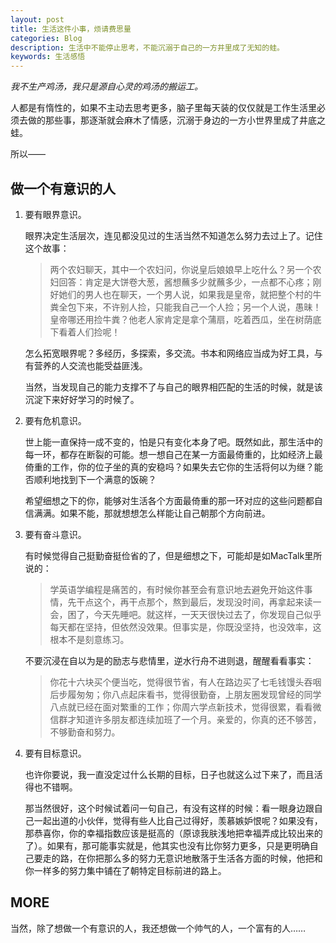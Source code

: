 ```yaml
---
layout: post
title: 生活这件小事，烦请费思量
categories: Blog
description: 生活中不能停止思考，不能沉溺于自己的一方井里成了无知的蛙。
keywords: 生活感悟
---
```


*我不生产鸡汤，我只是源自心灵的鸡汤的搬运工。*

人都是有惰性的，如果不主动去思考更多，脑子里每天装的仅仅就是工作生活里必须去做的那些事，那逐渐就会麻木了情感，沉溺于身边的一方小世界里成了井底之蛙。

所以——

## 做一个有意识的人

1. 要有眼界意识。

   眼界决定生活层次，连见都没见过的生活当然不知道怎么努力去过上了。记住这个故事：

   > 两个农妇聊天，其中一个农妇问，你说皇后娘娘早上吃什么？另一个农妇回答：肯定是大饼卷大葱，酱想蘸多少就蘸多少，一点都不心疼；刚好她们的男人也在聊天，一个男人说，如果我是皇帝，就把整个村的牛粪全包下来，不许别人捡，只能我自己一个人捡；另一个人说，愚昧！皇帝哪还用捡牛粪？他老人家肯定是拿个蒲扇，吃着西瓜，坐在树荫底下看着人们捡呢！

   怎么拓宽眼界呢？多经历，多探索，多交流。书本和网络应当成为好工具，与有营养的人交流也能受益匪浅。

   当然，当发现自己的能力支撑不了与自己的眼界相匹配的生活的时候，就是该沉淀下来好好学习的时候了。

1. 要有危机意识。

   世上能一直保持一成不变的，怕是只有变化本身了吧。既然如此，那生活中的每一环，都存在断裂的可能。想一想自己在某一方面最倚重的，比如经济上最倚重的工作，你的位子坐的真的安稳吗？如果失去它你的生活将何以为继？能否顺利地找到下一个满意的饭碗？

   希望细想之下的你，能够对生活各个方面最倚重的那一环对应的这些问题都自信满满。如果不能，那就想想怎么样能让自己朝那个方向前进。

1. 要有奋斗意识。

   有时候觉得自己挺勤奋挺俭省的了，但是细想之下，可能却是如MacTalk里所说的：

   > 学英语学编程是痛苦的，有时候你甚至会有意识地去避免开始这件事情，先干点这个，再干点那个，熬到最后，发现没时间，再拿起来读一会，困了，今天先睡吧。就这样，一天天很快过去了，你发现自己似乎每天都在坚持，但依然没效果。但事实是，你既没坚持，也没效率，这根本不是刻意练习。

   不要沉浸在自以为是的励志与悲情里，逆水行舟不进则退，醒醒看看事实：

   > 你花十六块买个便当吃，觉得很节省，有人在路边买了七毛钱馒头吞咽后步履匆匆；你八点起床看书，觉得很勤奋，上朋友圈发现曾经的同学八点就已经在面对繁重的工作；你周六学点新技术，觉得很累，看看微信群才知道许多朋友都连续加班了一个月。亲爱的，你真的还不够苦，不够勤奋和努力。

1. 要有目标意识。

   也许你要说，我一直没定过什么长期的目标，日子也就这么过下来了，而且活得也不错啊。

   那当然很好，这个时候试着问一句自己，有没有这样的时候：看一眼身边跟自己一起出道的小伙伴，觉得有些人比自己过得好，羡慕嫉妒恨呢？如果没有，那恭喜你，你的幸福指数应该是挺高的（原谅我肤浅地把幸福弄成比较出来的了）。如果有，那可能事实就是，他其实也没有比你努力更多，只是更明确自己要走的路，在你把那么多的努力无意识地散落于生活各方面的时候，他把和你一样多的努力集中铺在了朝特定目标前进的路上。

## MORE

当然，除了想做一个有意识的人，我还想做一个帅气的人，一个富有的人……
